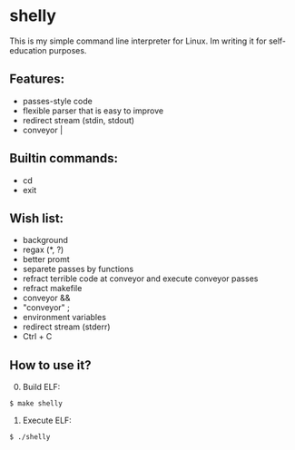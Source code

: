 # shelly
This is my simple command line interpreter for Linux. Im writing it for self-education purposes.

## Features:
* passes-style code
* flexible parser that is easy to improve
* redirect stream (stdin, stdout)
* conveyor |


## Builtin commands:
* cd
* exit

## Wish list:
* background
* regax (*, ?)
* better promt
* separete passes by functions
* refract terrible code at conveyor and execute conveyor passes
* refract makefile
* conveyor &&
* "conveyor" ;
* environment variables
* redirect stream (stderr)
* Ctrl + C

## How to use it?
0. Build ELF:
```
$ make shelly
```
1. Execute ELF:
```
$ ./shelly
```
